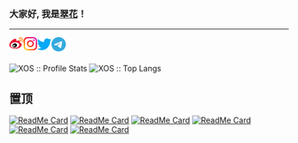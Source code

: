 ### 大家好, 我是[翠花](https://www.nange.cn)！
---
<a href="http://weibo.com/234610510">
  <img align="left" alt="佩佩 | 新浪微博" width="26px" src="https://github.com/XOS/XOS/blob/master/icon/weibo.svg" />
</a>
<a href="https://www.instagram.com/nange.cn/">
  <img align="left" alt="眼儿媚 | Instagram" width="24px" src="https://github.com/XOS/XOS/blob/master/icon/Instagram.svg" />
</a>
<a href="https://twitter.com/PeinanXu">
  <img align="left" alt="眼儿媚 | Twitter" width="26px" src="https://github.com/XOS/XOS/blob/master/icon/Twitter.svg" />
</a>
<a href="https://t.me/VMGirls">
  <img align="left" alt="眼儿媚 | Telegram Channel" width="26px" src="https://github.com/XOS/XOS/blob/master/icon/Telegram.svg" />
</a>


<br />
<br />
<p align="left">
  <img heigth="195" src="https://github-readme-stats.vercel.app/api?username=XOS&show_icons=true&theme=synthwave" alt="XOS :: Profile Stats" />
  <img height="195" src="https://github-readme-stats.vercel.app/api/top-langs/?username=XOS&langs_count=10&theme=synthwave&layout=compact" alt="XOS :: Top Langs" />
</p>

## 置顶
<p align="left">
 
[![ReadMe Card](https://github-readme-stats.vercel.app/api/pin/?username=XOS&repo=Snell&theme=radical)](https://github.com/xos/Snell) 
[![ReadMe Card](https://github-readme-stats.vercel.app/api/pin/?username=XOS&repo=Home&theme=cobalt)](https://github.com/xos/Home)
[![ReadMe Card](https://github-readme-stats.vercel.app/api/pin/?username=XOS&repo=StatusPage&theme=synthwave)](https://github.com/xos/StatusPage) 
[![ReadMe Card](https://github-readme-stats.vercel.app/api/pin/?username=XOS&repo=Nange&theme=merko)](https://github.com/xos/Nange)
[![ReadMe Card](https://github-readme-stats.vercel.app/api/pin/?username=XOS&repo=Probe&theme=dracula)](https://github.com/XOS/Probe) 
[![ReadMe Card](https://github-readme-stats.vercel.app/api/pin/?username=XOS&repo=GetInfo&theme=gruvbox)](https://github.com/XOS/GetInfo)
</p>
